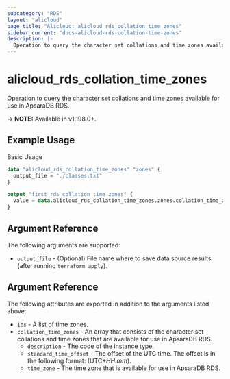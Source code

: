 ```yaml
---
subcategory: "RDS"
layout: "alicloud"
page_title: "Alicloud: alicloud_rds_collation_time_zones"
sidebar_current: "docs-alicloud-rds-collation-time-zones"
description: |-
  Operation to query the character set collations and time zones available for use in ApsaraDB RDS.
---
```


# alicloud\_rds\_collation\_time\_zones

Operation to query the character set collations and time zones available for use in ApsaraDB RDS.

-> **NOTE:** Available in v1.198.0+.

## Example Usage

Basic Usage

```terraform
data "alicloud_rds_collation_time_zones" "zones" {
  output_file = "./classes.txt"
}

output "first_rds_collation_time_zones" {
  value = data.alicloud_rds_collation_time_zones.zones.collation_time_zones.0
}
```

## Argument Reference

The following arguments are supported:

* `output_file` - (Optional) File name where to save data source results (after running `terraform apply`).

## Argument Reference

The following attributes are exported in addition to the arguments listed above:

* `ids` - A list of time zones.
* `collation_time_zones` - An array that consists of the character set collations and time zones that are available for
  use in ApsaraDB RDS.
    * `description` - The code of the instance type.
    * `standard_time_offset` - The offset of the UTC time. The offset is in the following format: (UTC+<i>HH:mm</i>).
    * `time_zone` - The time zone that is available for use in ApsaraDB RDS.